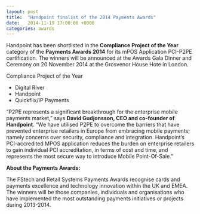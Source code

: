 ```yaml
---
layout: post
title:  "Handpoint finalist of the 2014 Payments Awards"
date:   2014-11-19 17:00:00 +0000
categories: awards
---
```


Handpoint has been shortlisted in the **Compliance Project of the Year** category of the **Payments Awards 2014** for its mPOS Application PCI-P2PE certification. The winners will be announced at the Awards Gala Dinner and Ceremony on 20 November 2014 at the Grosvenor House Hote in London.

Compliance Project of the Year

* Digital River
* Handpoint
* Quickflix/IP Payments

“P2PE represents a significant breakthrough for the enterprise mobile payments market,” says **David Gudjonsson, CEO and co-founder of Handpoint**. “We have utilised P2PE to overcome the barriers that have prevented enterprise retailers in Europe from embracing mobile payments; namely concerns over security, compliance and integration. Handpoint’s PCI-accredited MPOS application reduces the burden on enterprise retailers to gain individual PCI accreditation, in terms of cost and time, and represents the most secure way to introduce Mobile Point-Of-Sale.”

**About the Payments Awards:**

The FStech and Retail Systems Payments Awards recognise cards and payments excellence and technology innovation within the UK and EMEA. The winners will be those companies, individuals and organisations who have implemented the most outstanding payments initiatives or projects during 2013-2014.